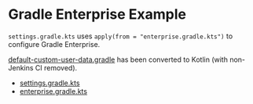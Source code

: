 # Gradle Enterprise Example

`settings.gradle.kts` uses `apply(from = "enterprise.gradle.kts")` to configure Gradle Enterprise.

[default-custom-user-data.gradle](https://github.com/gradle/gradle-build-scan-snippets/blob/master/guided-trials-default-custom-user-data/default-custom-user-data.gradle) has been converted to Kotlin (with non-Jenkins CI removed).

- [settings.gradle.kts](https://github.com/bootstraponline/gradle_enterprise_example/blob/master/app/settings.gradle.kts)
- [enterprise.gradle.kts](https://github.com/bootstraponline/gradle_enterprise_example/blob/master/app/enterprise.gradle.kts)

